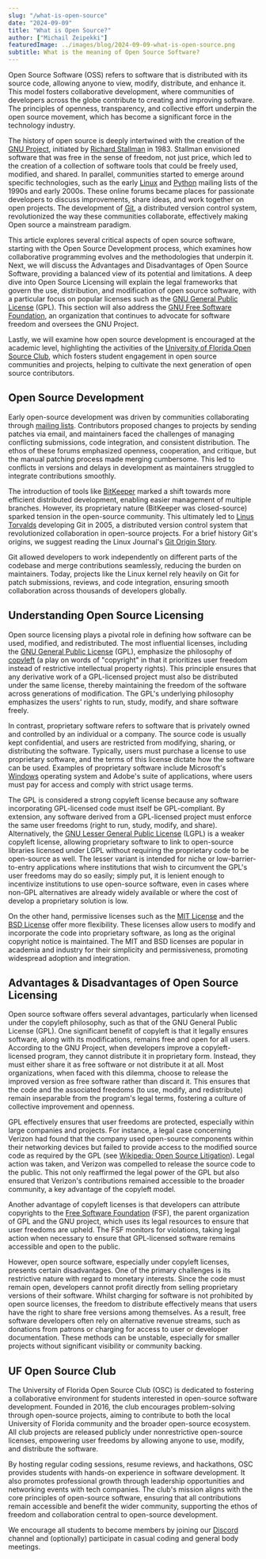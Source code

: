 ```yaml
---
slug: "/what-is-open-source"
date: "2024-09-09"
title: "What is Open Source?"
author: ["Michail Zeipekki"]
featuredImage: ../images/blog/2024-09-09-what-is-open-source.png
subtitle: What is the meaning of Open Source Software?
---
```


Open Source Software (OSS) refers to software that is distributed with its source code, allowing anyone to view, modify, distribute, and enhance it. This model fosters collaborative development, where communities of developers across the globe contribute to creating and improving software. The principles of openness, transparency, and collective effort underpin the open source movement, which has become a significant force in the technology industry.

The history of open source is deeply intertwined with the creation of the [GNU Project](https://www.gnu.org/home.en.html), initiated by [Richard Stallman](https://en.wikipedia.org/wiki/Richard_Stallman) in 1983. Stallman envisioned software that was free in the sense of freedom, not just price, which led to the creation of a collection of software tools that could be freely used, modified, and shared. In parallel, communities started to emerge around specific technologies, such as the early [Linux](https://www.kernel.org/) and [Python](https://www.python.org/) mailing lists of the 1990s and early 2000s. These online forums became places for passionate developers to discuss improvements, share ideas, and work together on open projects. The development of [Git](https://git-scm.com/), a distributed version control system, revolutionized the way these communities collaborate, effectively making Open source a mainstream paradigm.

This article explores several critical aspects of open source software, starting with the Open Source Development process, which examines how collaborative programming evolves and the methodologies that underpin it. Next, we will discuss the Advantages and Disadvantages of Open Source Software, providing a balanced view of its potential and limitations. A deep dive into Open Source Licensing will explain the legal frameworks that govern the use, distribution, and modification of open source software, with a particular focus on popular licenses such as the [GNU General Public License](https://www.gnu.org/licenses/quick-guide-gplv3.html) (GPL). This section will also address the [GNU Free Software Foundation](https://www.fsf.org/), an organization that continues to advocate for software freedom and oversees the GNU Project.

Lastly, we will examine how open source development is encouraged at the academic level, highlighting the activities of the [University of Florida Open Source Club](https://ufosc.org/about/), which fosters student engagement in open source communities and projects, helping to cultivate the next generation of open source contributors.

## Open Source Development
Early open-source development was driven by communities collaborating through [mailing lists](https://en.wikipedia.org/wiki/Linux_kernel_mailing_list). Contributors proposed changes to projects by sending patches via email, and maintainers faced the challenges of managing conflicting submissions, code integration, and consistent distribution. The ethos of these forums emphasized openness, cooperation, and critique, but the manual patching process made merging cumbersome. This led to conflicts in versions and delays in development as maintainers struggled to integrate contributions smoothly​.

The introduction of tools like [BitKeeper](https://en.wikipedia.org/wiki/BitKeeper) marked a shift towards more efficient distributed development, enabling easier management of multiple branches. However, its proprietary nature (BitKeeper was closed-source) sparked tension in the open-source community. This ultimately led to [Linus Torvalds](https://en.wikipedia.org/wiki/Linus_Torvalds) developing Git in 2005, a distributed version control system that revolutionized collaboration in open-source projects​. For a brief history Git's origins, we suggest reading the Linux Journal's [Git Origin Story](https://www.linuxjournal.com/content/git-origin-story).

Git allowed developers to work independently on different parts of the codebase and merge contributions seamlessly, reducing the burden on maintainers. Today, projects like the Linux kernel rely heavily on Git for patch submissions, reviews, and code integration, ensuring smooth collaboration across thousands of developers globally.

## Understanding Open Source Licensing

Open source licensing plays a pivotal role in defining how software can be used, modified, and redistributed. The most influential licenses, including the [GNU General Public License](https://www.gnu.org/licenses/gpl-3.0.en.html) (GPL), emphasize the philosophy of [copyleft](https://www.gnu.org/licenses/copyleft.en.html) (a play on words of "copyright" in that it prioritizes user freedom instead of restrictive intellectual property rights). This principle ensures that any derivative work of a GPL-licensed project must also be distributed under the same license, thereby maintaining the freedom of the software across generations of modification. The GPL's underlying philosophy emphasizes the users' rights to run, study, modify, and share software freely.

In contrast, proprietary software refers to software that is privately owned and controlled by an individual or a company. The source code is usually kept confidential, and users are restricted from modifying, sharing, or distributing the software. Typically, users must purchase a license to use proprietary software, and the terms of this license dictate how the software can be used. Examples of proprietary software include Microsoft's [Windows](https://www.microsoft.com/en-us/windows) operating system and Adobe's suite of applications, where users must pay for access and comply with strict usage terms.

The GPL is considered a strong copyleft license because any software incorporating GPL-licensed code must itself be GPL-compliant. By extension, any software derived from a GPL-licensed project must enforce the same user freedoms (right to run, study, modify, and share). Alternatively, the [GNU Lesser General Public License](https://www.gnu.org/licenses/lgpl-3.0.en.html) (LGPL) is a weaker copyleft license, allowing proprietary software to link to open-source libraries licensed under LGPL without requiring the proprietary code to be open-source as well. The lesser variant is intended for niche or low-barrier-to-entry applications where institutions that wish to circumvent the GPL's user freedoms may do so easily; simply put, it is lenient enough to incentivize institutions to use open-source software, even in cases where non-GPL alternatives are already widely available or where the cost of develop a proprietary solution is low.

On the other hand, permissive licenses such as the [MIT License](https://opensource.org/license/mit) and the [BSD License](https://opensource.org/license/bsd-3-clause) offer more flexibility. These licenses allow users to modify and incorporate the code into proprietary software, as long as the original copyright notice is maintained. The MIT and BSD licenses are popular in academia and industry for their simplicity and permissiveness, promoting widespread adoption and integration.

## Advantages & Disadvantages of Open Source Licensing

Open source software offers several advantages, particularly when licensed under the copyleft philosophy, such as that of the GNU General Public License (GPL). One significant benefit of copyleft is that it legally ensures software, along with its modifications, remains free and open for all users. According to the GNU Project, when developers improve a copyleft-licensed program, they cannot distribute it in proprietary form. Instead, they must either share it as free software or not distribute it at all. Most organizations, when faced with this dilemma, choose to release the improved version as free software rather than discard it. This ensures that the code and the associated freedoms (to use, modify, and redistribute) remain inseparable from the program's legal terms, fostering a culture of collective improvement and openness​.

GPL effectively ensures that user freedoms are protected, especially within large companies and projects. For instance, a legal case concerning Verizon had found that the company used open-source components within their networking devices but failed to provide access to the modified source code as required by the GPL (see [Wikipedia: Open Source Litigation](https://en.wikipedia.org/wiki/Open_source_license_litigation)). Legal action was taken, and Verizon was compelled to release the source code to the public. This not only reaffirmed the legal power of the GPL but also ensured that Verizon's contributions remained accessible to the broader community, a key advantage of the copyleft model.

Another advantage of copyleft licenses is that developers can attribute copyrights to the [Free Software Foundation](https://www.fsf.org/) (FSF), the parent organization of GPL and the GNU project, which uses its legal resources to ensure that user freedoms are upheld. The FSF monitors for violations, taking legal action when necessary to ensure that GPL-licensed software remains accessible and open to the public.

However, open source software, especially under copyleft licenses, presents certain disadvantages. One of the primary challenges is its restrictive nature with regard to monetary interests. Since the code must remain open, developers cannot profit directly from selling proprietary versions of their software. Whilst charging for software is not prohibited by open source licenses, the freedom to distribute effectively means that users have the right to share free versions among themselves. As a result, free software developers often rely on alternative revenue streams, such as donations from patrons or charging for access to user or developer documentation. These methods can be unstable, especially for smaller projects without significant visibility or community backing​.

## UF Open Source Club
The University of Florida Open Source Club (OSC) is dedicated to fostering a collaborative environment for students interested in open-source software development. Founded in 2016, the club encourages problem-solving through open-source projects, aiming to contribute to both the local University of Florida community and the broader open-source ecosystem. All club projects are released publicly under nonrestrictive open-source licenses, empowering user freedoms by allowing anyone to use, modify, and distribute the software.

By hosting regular coding sessions, resume reviews, and hackathons, OSC provides students with hands-on experience in software development. It also promotes professional growth through leadership opportunities and networking events with tech companies. The club's mission aligns with the core principles of open-source software, ensuring that all contributions remain accessible and benefit the wider community, supporting the ethos of freedom and collaboration central to open-source development.

We encourage all students to become members by joining our [Discord](https://discord.com/invite/Gsxej6u) channel and (optionally) participate in casual coding and general body meetings.
